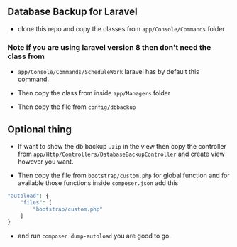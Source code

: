 ## Database Backup for Laravel

- clone this repo and copy the classes from `app/Console/Commands` folder

### Note if you are using laravel version 8 then don't need the class from

- `app/Console/Commands/ScheduleWork` laravel has by default this command.

- Then copy the class from inside `app/Managers` folder

- Then copy the file from `config/dbbackup`

## Optional thing

- If want to show the db backup `.zip` in the view then copy the controller from `app/Http/Controllers/DatabaseBackupController` and create view however you want.

- Then copy the file from `bootstrap/custom.php` for global function and for available those functions inside `composer.json` add this

```php
"autoload": {
    "files": [
        "bootstrap/custom.php"
    ]
}
```

- and run `composer dump-autoload` you are good to go.